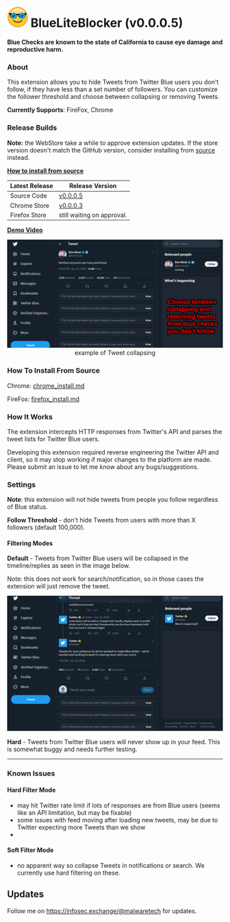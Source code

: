 # ![Logo](BlueLiteBlocker/icons/logo-48.png) BlueLiteBlocker (v0.0.0.5)

**Blue Checks are known to the state of California to cause eye damage and reproductive harm.**

### About
This extension allows you to hide Tweets from Twitter Blue users you don't follow, if they have less than a set number of followers.
You can customize the follower threshold and choose between collapsing or removing Tweets. 

**Currently Supports**: FireFox, Chrome
### Release Builds
**Note:** the WebStore take a while to approve extension updates. If the store version doesn't match the GitHub version, consider installing from [source](#How-To-Install-From-Source) instead.

**[How to install from source](#How-To-Install-From-Source)**

| Latest Release | Release Version |
|----------------| ------------- |
| Source Code    | [v0.0.0.5](https://github.com/MalwareTech/BlueLiteBlocker/archive/refs/tags/v0.0.0.5.zip) |
| Chrome Store   | [v0.0.0.3](https://chrome.google.com/webstore/detail/blueliteblocker/gimbefnamedicgajjballjjhanhnpjce)  |
| Firefox Store  | still waiting on approval.  |

[**Demo Video**](https://www.youtube.com/watch?v=nyQomTilJXo)
<p style="text-align: center;" align="center">
  <img alt="" style="max-width: 100%;" src="/example_screenshot.png?1">
example of Tweet collapsing
</p>


### How To Install From Source
Chrome: [chrome_install.md](/Instructions/Chrome/chrome_install.md)

FireFox: [firefox_install.md](/Instructions/Firefox/firefox_install.md)

### How It Works
The extension intercepts HTTP responses from Twitter's API and parses the tweet lists for Twitter Blue users. 

Developing this extension required reverse engineering the Twitter API and client, 
so it may stop working if major changes to the platform are made. Please submit an issue to let me know about any bugs/suggestions.

### Settings
**Note**: this extension will not hide tweets from people you follow regardless of Blue status.

**Follow Threshold** - don't hide Tweets from users with more than X followers (default 100,000).

#### Filtering Modes

**Default** - Tweets from Twitter Blue users will be collapsed in the timeline/replies as seen in the image below. 

Note: this does not work for search/notification, so in those cases the extension will just remove the tweet.

![Soft Filter Example](screenshot_softblock.png)

**Hard** - Tweets from Twitter Blue users will never show up in your feed. This is somewhat buggy and needs further
testing.

-- -
### Known Issues
#### Hard Filter Mode
- may hit Twitter rate limit if lots of responses are from Blue users (seems like an API limitation, but may be fixable)
- some issues with feed moving after loading new tweets, may be due to Twitter expecting more Tweets than we show
- 

#### Soft Filter Mode
- no apparent way so collapse Tweets in notifications or search. We currently use hard filtering on these.


## Updates

Follow me on https://infosec.exchange/@malwaretech for updates.
 
